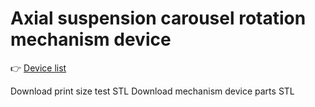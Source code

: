 # Axial suspension carousel rotation mechanism device

👉  [Device list](https://github.com/Toy-Artificial-Intelligence-lab/Axial-suspension-carousel-rotation-mechanism-device/blob/main/mdmu/device.md)

Download print size test STL 
Download mechanism device parts STL 
 
